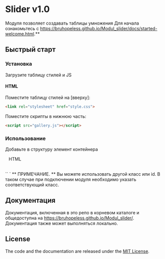 # Slider v1.0

Модуля позволяет создавать таблицы умножения
Для начала ознакомьтесь с  https://bruhopeless.github.io/Modul_slider/docs/started-welcome.html.**

## Быстрый старт

### Установка

Загрузите таблицу стилей и JS

#### HTML

Поместите  таблицу стилей на [вверху]:

```html
<link rel="stylesheet" href="style.css">
```

Поместите скрипты в нижнюю часть: 

```html
<script src="gallery.js"></script>
```

### Использование
Добавьте в структуру элемент контейнера 

`` `` HTML
        <div class="photo">
          <img src="gallery_img1.jpg" alt="">
          <img src="gallery_img2.jpg" alt="">
          <img src="gallery_img3.jpg" alt="">
          <img src="gallery_img4.jpg" alt="">
          <img src="gallery_img5.jpg" alt="">
          <img src="gallery_img6.jpg" alt="">
        </div>
`` `
** ПРИМЕЧАНИЕ. ** Вы можете использовать другой класс или id. В таком случае при подключении модуля необходимо указать соответствующий класс.


## Документация

Документация, включенная в это репо в корневом каталоге и общедоступна на  https://bruhopeless.github.io/Modul_slider/. Документация также может выполняться локально.



## License

The code and the documentation are released under the [MIT License](LICENSE).
